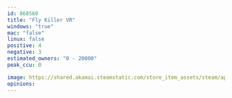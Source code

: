 ```yaml
---
id: 868560
title: "Fly Killer VR"
windows: "true"
mac: "false"
linux: false
positive: 4
negative: 3
estimated_owners: "0 - 20000"
peak_ccu: 0

image: https://shared.akamai.steamstatic.com/store_item_assets/steam/apps/868560/header.jpg?t=1528636140
opinions:
---
```

